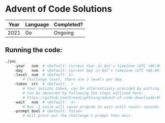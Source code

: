 # Advent of Code Solutions

| Year | Language | Completed? |
|------|----------|------------|
| 2021 | Go       | Ongoing    |

## Running the code:

```bash
./aoc
    -year   num  # <Default: Current Year in AoC's timezone (UTC +06:00)>
    -day    num  # <Default: Current Day in AoC's timezone (UTC +06:00)>
    -level  num  # <Default: 1>
        # Challenge level, there are 2 levels per day.
    -token  str  # <Default:  >
        # Your session token, can be alternatively provided by putting it in a file named .token
        # Can be obtained by following the steps outlined here:
        # https://github.com/GreenLightning/advent-of-code-downloader#how-do-i-get-my-session-cookie
    -wait   num  # <Default: -1> 
        # Non -1 value will cause program to wait until <wait> seconds before said challenge is available, then print the prompt and exit.
    -prompt bool # <Default: false>
        # Will print out the challenge's prompt then exit.
```
